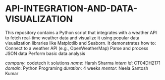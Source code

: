 # API-INTEGRATION-AND-DATA-VISUALIZATION
This repository contains a Python script that integrates with a weather API to fetch real-time weather data and visualize it using popular data visualization libraries like Matplotlib and Seaborn. It demonstrates how to:  Connect to a weather API (e.g., OpenWeatherMap)  Parse and process JSON data  Perform basic data analysis 


*company*: codetech it solutions
*name*: Harsh Sharma
*intern id*: CT04DH2171
*domain*: Python Programing
*duration*: 4 weeks
*mentor*: Neela Santosh Kumar
